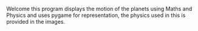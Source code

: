 Welcome this program displays the motion of the planets using Maths and Physics and uses pygame for representation,
the physics used in this is provided in the images.
